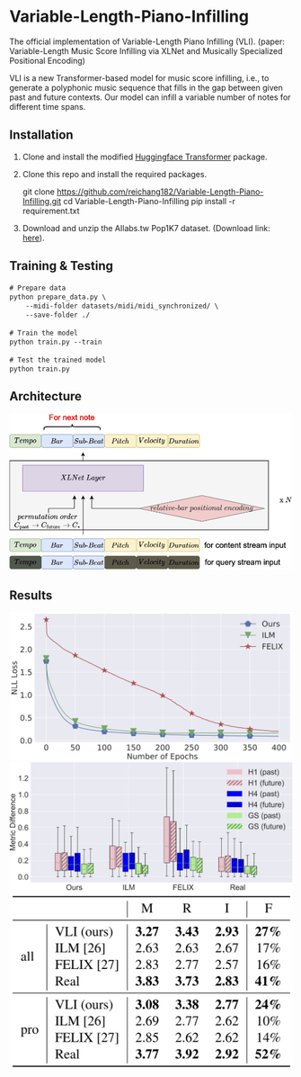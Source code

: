 # Variable-Length-Piano-Infilling
The official implementation of Variable-Length Piano Infilling (VLI). (paper: Variable-Length Music Score Infilling via XLNet and Musically Specialized Positional Encoding)

VLI is a new Transformer-based model for music score infilling, i.e., to generate a polyphonic music sequence that fills in the gap between given past and future contexts. Our model can infill a variable number of notes for different time spans. 

## Installation
1. Clone and install the modified [Huggingface Transformer](https://github.com/reichang182/Transformer) package.
2. Clone this repo and install the required packages.

    git clone https://github.com/reichang182/Variable-Length-Piano-Infilling.git
    cd  Variable-Length-Piano-Infilling
    pip install -r requirement.txt
3. Download and unzip the AIlabs.tw Pop1K7 dataset. (Download link: [here](https://drive.google.com/file/d/1qw_tVUntblIg4lW16vbpjLXVndkVtgDe/view?usp=sharing)).

## Training & Testing
	# Prepare data
	python prepare_data.py \
		--midi-folder datasets/midi/midi_synchronized/ \
		--save-folder ./
	
	# Train the model
	python train.py --train

	# Test the trained model
	python train.py

## Architecture
<img src="figures/architecture.png" alt="drawing" width="600"/>

## Results
<img src="figures/training_loss.png" alt="drawing" width="600"/>
<img src="figures/metric_difference.png" alt="drawing" width="600"/>
<img src="figures/subjective_evaluation.png" alt="drawing" width="600"/>
